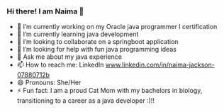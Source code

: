 ### Hi there! I am Naima 👋 

- 🔭 I’m currently working on my  Oracle java programmer I certification
- 🌱 I’m currently learning java development
- 👯 I’m looking to collaborate on a springboot application
- 🤔 I’m looking for help with fun java programming ideas
- 💬 Ask me about my java experience
- 📫 How to reach me: LinkedIn www.linkedin.com/in/naima-jackson-07880712b
- 😄 Pronouns: She/Her
- ⚡ Fun fact: I am a proud Cat Mom with my bachelors in biology, transitioning to a career as a java developer :)!!

